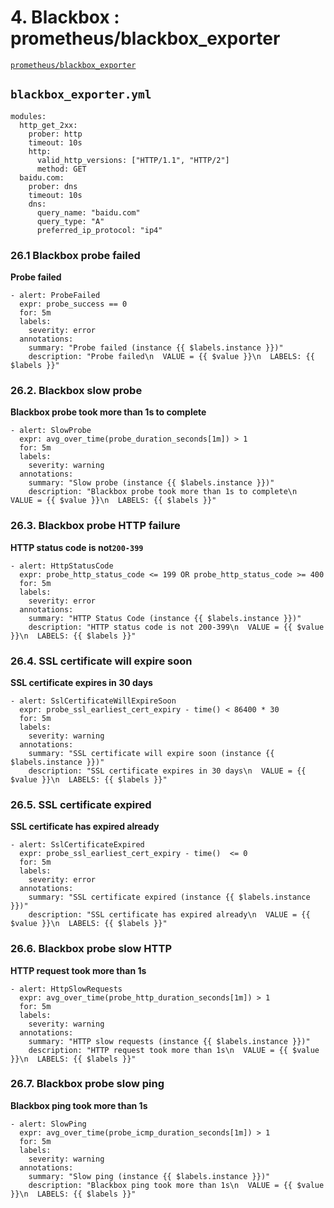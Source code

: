 # 4. Blackbox : prometheus/blackbox_exporter

[`prometheus/blackbox_exporter`](https://github.com/prometheus/blackbox_exporter)

## `blackbox_exporter.yml`

```
modules:
  http_get_2xx:
    prober: http
    timeout: 10s
    http:
      valid_http_versions: ["HTTP/1.1", "HTTP/2"]
      method: GET
  baidu.com:
    prober: dns
    timeout: 10s
    dns:
      query_name: "baidu.com"
      query_type: "A"
      preferred_ip_protocol: "ip4"
```

### **26.1 Blackbox probe failed**

**Probe failed**

```
- alert: ProbeFailed
  expr: probe_success == 0
  for: 5m
  labels:
    severity: error
  annotations:
    summary: "Probe failed (instance {{ $labels.instance }})"
    description: "Probe failed\n  VALUE = {{ $value }}\n  LABELS: {{ $labels }}"
```

### **26.2. Blackbox slow probe**

**Blackbox probe took more than 1s to complete**

```
- alert: SlowProbe
  expr: avg_over_time(probe_duration_seconds[1m]) > 1
  for: 5m
  labels:
    severity: warning
  annotations:
    summary: "Slow probe (instance {{ $labels.instance }})"
    description: "Blackbox probe took more than 1s to complete\n  VALUE = {{ $value }}\n  LABELS: {{ $labels }}"
```

### **26.3. Blackbox probe HTTP failure**

**HTTP status code is not`200-399`**

```
- alert: HttpStatusCode
  expr: probe_http_status_code <= 199 OR probe_http_status_code >= 400
  for: 5m
  labels:
    severity: error
  annotations:
    summary: "HTTP Status Code (instance {{ $labels.instance }})"
    description: "HTTP status code is not 200-399\n  VALUE = {{ $value }}\n  LABELS: {{ $labels }}"
```


### **26.4. SSL certificate will expire soon**

**SSL certificate expires in 30 days**

```
- alert: SslCertificateWillExpireSoon
  expr: probe_ssl_earliest_cert_expiry - time() < 86400 * 30
  for: 5m
  labels:
    severity: warning
  annotations:
    summary: "SSL certificate will expire soon (instance {{ $labels.instance }})"
    description: "SSL certificate expires in 30 days\n  VALUE = {{ $value }}\n  LABELS: {{ $labels }}"
```

### **26.5. SSL certificate expired**

**SSL certificate has expired already**

```
- alert: SslCertificateExpired
  expr: probe_ssl_earliest_cert_expiry - time()  <= 0
  for: 5m
  labels:
    severity: error
  annotations:
    summary: "SSL certificate expired (instance {{ $labels.instance }})"
    description: "SSL certificate has expired already\n  VALUE = {{ $value }}\n  LABELS: {{ $labels }}"
```

### **26.6. Blackbox probe slow HTTP**

**HTTP request took more than 1s**

```
- alert: HttpSlowRequests
  expr: avg_over_time(probe_http_duration_seconds[1m]) > 1
  for: 5m
  labels:
    severity: warning
  annotations:
    summary: "HTTP slow requests (instance {{ $labels.instance }})"
    description: "HTTP request took more than 1s\n  VALUE = {{ $value }}\n  LABELS: {{ $labels }}"
```

### **26.7. Blackbox probe slow ping**

**Blackbox ping took more than 1s**

```
- alert: SlowPing
  expr: avg_over_time(probe_icmp_duration_seconds[1m]) > 1
  for: 5m
  labels:
    severity: warning
  annotations:
    summary: "Slow ping (instance {{ $labels.instance }})"
    description: "Blackbox ping took more than 1s\n  VALUE = {{ $value }}\n  LABELS: {{ $labels }}"
```


